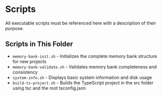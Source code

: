 # Scripts

All executable scripts must be referenced here with a description of their purpose.

## Scripts in This Folder

- `memory-bank-init.sh` - Initializes the complete memory bank structure for new projects
- `memory-bank-validate.sh` - Validates memory bank completeness and consistency
- `system-info.sh` - Displays basic system information and disk usage
- `build-ts-project.sh` - Builds the TypeScript project in the src folder using tsc and the root tsconfig.json
